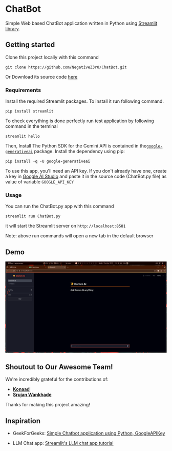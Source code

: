 # ChatBot
Simple Web based ChatBot application written in Python using [Streamlit library](https://streamlit.io/).



## Getting started
Clone this project locally with this command
```
git clone https://github.com/NegativeZ3r0/ChatBot.git
```
Or Download its source code [here](https://github.com/NegativeZ3r0/ChatBot/archive/refs/heads/main.zip)

### Requirements
Install the required Streamlit packages. To install it run following command.
```
pip install streamlit
```

To check everything is done perfectly run test application by following command in the terminal
```
streamlit hello
```

Then, Install The Python SDK for the Gemini API is contained in the[`google-generativeai`](https://pypi.org/project/google-generativeai/) package. Install the dependency using pip:
```
pip install -q -U google-generativeai
```

To use this app, you'll need an API key. If you don't already have one, create a key in [Google AI Studio](https://makersuite.google.com/app/apikey) and paste it in the source code (ChatBot.py file) as value of variable `GOOGLE_API_KEY`

### Usage
You can run the ChatBot.py app with this command
```
streamlit run ChatBot.py
```
it will start the Streamlit server on 
`http://localhost:8501`

Note: above run commands will open a new tab in the default browser



## Demo
[![Watch the video](images/thumbnail.png)](images/demo.mp4)



## Shoutout to Our Awesome Team!

<!-- [Insert a cool graphic or image here, perhaps a team photo or a collaborative art piece.] -->

We're incredibly grateful for the contributions of:

* **[Konaad](https://github.com/smeet05)** <!-- [Brief description of their contributions] -->
* **[Srujan Wankhade](https://github.com/srujanwankhade)** <!-- [Brief description of their contributions] -->

Thanks for making this project amazing!



## Inspiration
- GeekForGeeks: [Simple Chatbot application using Python, GoogleAPIKey](https://www.geeksforgeeks.org/simple-chatbot-application-using-python-googleapikey/)

- LLM Chat app: [Streamlit's LLM chat app tutorial](https://docs.streamlit.io/develop/tutorials/llms/build-conversational-apps)
